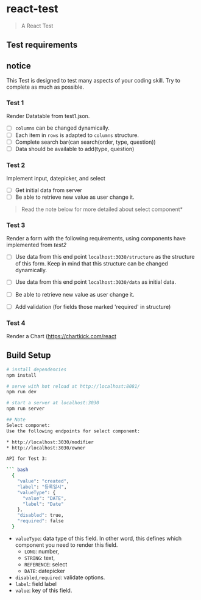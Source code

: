 # react-test

> A React Test

## Test requirements

## notice ##

This Test is designed to test many aspects of your coding skill.
Try to complete as much as possible.

### **Test 1** 

Render Datatable from test1.json.

- [ ] `columns` can be changed dynamically.
- [ ] Each item in `rows` is adapted to `columns` structure.
- [ ] Complete search bar(can search(order, type, question))
- [ ] Data should be available to add(type, question)

### **Test 2**

Implement input, datepicker, and select

- [ ] Get initial data from server
- [ ] Be able to retrieve new value as user change it.

>Read the note below for more detailed about select component*

### **Test 3**

Render a form with the following requirements, using components have implemented from *test2*

- [ ] Use data from this end point `localhost:3030/structure` as the structure of this form. Keep in mind that this structure can be changed dynamically.
- [ ] Use data from this end point `localhost:3030/data` as initial data.
- [ ] Be able to retrieve new value as user change it.
- [ ] Add validation (for fields those marked 'required' in structure)


### **Test 4**

Render a Chart (https://chartkick.com/react
## Build Setup

``` bash
# install dependencies
npm install

# serve with hot reload at http://localhost:8081/
npm run dev

# start a server at localhost:3030
npm run server

## Note
Select componet:
Use the following endpoints for select component:

* http://localhost:3030/modifier
* http://localhost:3030/owner

API for Test 3:

``` bash
  {
    "value": "created",
    "label": "등록일시",
    "valueType": {
      "value": "DATE",
      "label": "Date"
    },
    "disabled": true,
    "required": false
  }
```

* `valueType`: data type of this field. In other word, this defines which component you need to render this field.
  * `LONG`: number,
  * `STRING`: text,
  * `REFERENCE`: select
  * `DATE`: datepicker
* `disabled`,`required`: validate options.
* `label`: field label
* `value`: key of this field.
